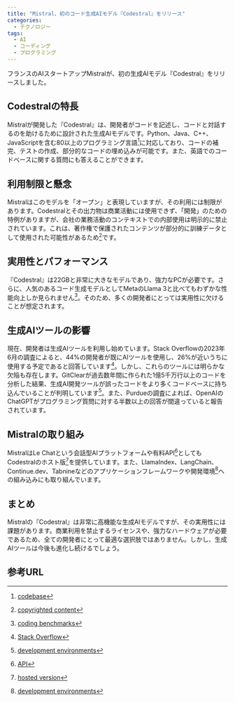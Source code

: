 ```yaml
---
title: "Mistral、初のコード生成AIモデル『Codestral』をリリース"
categories:
  - テクノロジー
tags:
  - AI
  - コーディング
  - プログラミング
---
```

フランスのAIスタートアップMistralが、初の生成AIモデル『Codestral』をリリースしました。

## Codestralの特長
Mistralが開発した『Codestral』は、開発者がコードを記述し、コードと対話するのを助けるために設計された生成AIモデルです。Python、Java、C++、JavaScriptを含む80以上のプログラミング言語[^1]に対応しており、コードの補完、テストの作成、部分的なコードの埋め込みが可能です。また、英語でのコードベースに関する質問にも答えることができます。

## 利用制限と懸念
Mistralはこのモデルを「オープン」と表現していますが、その利用には制限があります。Codestralとその出力物は商業活動には使用できず、「開発」のための特例がありますが、会社の業務活動のコンテキストでの内部使用は明示的に禁止されています。これは、著作権で保護されたコンテンツが部分的に訓練データとして使用された可能性があるため[^2]です。

## 実用性とパフォーマンス
『Codestral』は22GBと非常に大きなモデルであり、強力なPCが必要です。さらに、人気のあるコード生成モデルとしてMetaのLlama 3と比べてもわずかな性能向上しか見られません[^3]。そのため、多くの開発者にとっては実用性に欠けることが想定されます。

## 生成AIツールの影響
現在、開発者は生成AIツールを利用し始めています。Stack Overflowの2023年6月の調査によると、44%の開発者が既にAIツールを使用し、26%が近いうちに使用する予定であると回答しています[^4]。しかし、これらのツールには明らかな欠陥も存在します。GitClearが過去数年間に作られた1億5千万行以上のコードを分析した結果、生成AI開発ツールが誤ったコードをより多くコードベースに持ち込んでいることが判明しています[^5]。また、Purdueの調査によれば、OpenAIのChatGPTがプログラミング質問に対する半数以上の回答が間違っていると報告されています。

## Mistralの取り組み
MistralはLe Chatという会話型AIプラットフォームや有料API[^6]としてもCodestralのホスト版[^7]を提供しています。また、LlamaIndex、LangChain、Continue.dev、Tabnineなどのアプリケーションフレームワークや開発環境[^8]への組み込みにも取り組んでいます。

## まとめ
Mistralの『Codestral』は非常に高機能な生成AIモデルですが、その実用性には課題があります。商業利用を禁止するライセンスや、強力なハードウェアが必要であるため、全ての開発者にとって最適な選択肢ではありません。しかし、生成AIツールは今後も進化し続けるでしょう。

## 参考URL
[^1]: [codebase](https://codebase.proto-g.co.jp/)
[^2]: [copyrighted content](https://eow.alc.co.jp/search?q=copyrighted+content)
[^3]: [coding benchmarks](https://benchmarksgame-team.pages.debian.net/benchmarksgame/index.html)
[^4]: [Stack Overflow](https://ja.stackoverflow.com/)
[^5]: [development environments](https://ejje.weblio.jp/content/development+environment)
[^6]: [API](https://www.itmanage.co.jp/column/application-programming-interface/#:~:text=API(Application%20Programming%20Interface)%E3%81%A8,%E3%81%AA%E3%82%8B%E3%81%93%E3%81%A8%E3%81%8C%E3%83%A1%E3%83%AA%E3%83%83%E3%83%88%E3%81%A7%E3%81%99%E3%80%82)
[^7]: [hosted version](https://www.lawinsider.com/dictionary/hosted-version)
[^8]: [development environments](https://ejje.weblio.jp/content/development+environment)

